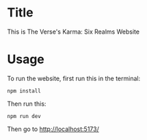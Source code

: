 # Title

This is The Verse's Karma: Six Realms Website

# Usage

To run the website, first run this in the terminal:

`npm install`

Then run this:

`npm run dev`

Then go to [http://localhost:5173/](http://localhost:5173/)
